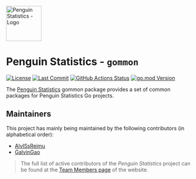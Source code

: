 <img src="https://penguin.upyun.galvincdn.com/logos/penguin_stats_logo.png"
     alt="Penguin Statistics - Logo"
     width="96px" />

# Penguin Statistics - `gommon`

[![License](https://img.shields.io/github/license/penguin-statistics/gommon)](https://github.com/penguin-statistics/gommon/blob/main/LICENSE)
[![Last Commit](https://img.shields.io/github/last-commit/penguin-statistics/gommon)](https://github.com/penguin-statistics/gommon/commits/main)
[![GitHub Actions Status](https://github.com/penguin-statistics/gommon/actions/workflows/build-release.yml/badge.svg)](https://github.com/penguin-statistics/gommon/actions/workflows/build-check.yml)
[![go.mod Version](https://img.shields.io/github/go-mod/go-version/penguin-statistics/gommon)](https://github.com/penguin-statistics/gommon/blob/main/go.mod)

The [Penguin Statistics](https://penguin-stats.io/?utm_source=github) gommon package provides a set of common packages for Penguin Statistics Go projects.

## Maintainers

This project has mainly being maintained by the following contributors (in alphabetical order):

- [AlvISsReimu](https://github.com/AlvISsReimu)
- [GalvinGao](https://github.com/GalvinGao)

> The full list of active contributors of the _Penguin Statistics_ project can be found at the [Team Members page](https://penguin-stats.io/about/members) of the website.
